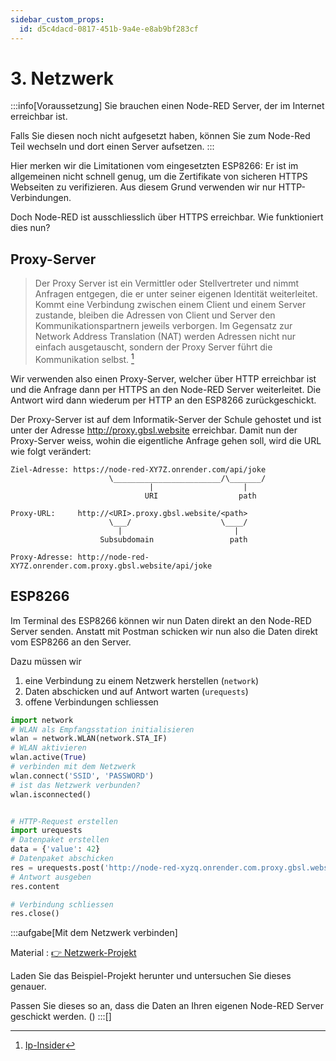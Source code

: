 ```yaml
---
sidebar_custom_props:
  id: d5c4dacd-0817-451b-9a4e-e8ab9bf283cf
---
```

# 3. Netzwerk

:::info[Voraussetzung]
Sie brauchen einen Node-RED Server, der im Internet erreichbar ist.

Falls Sie diesen noch nicht aufgesetzt haben, können Sie zum Node-Red Teil wechseln und dort einen Server aufsetzen.
:::


Hier merken wir die Limitationen vom eingesetzten ESP8266: Er ist im allgemeinen nicht schnell genug, um die Zertifikate von sicheren HTTPS Webseiten zu verifizieren. Aus diesem Grund verwenden wir nur HTTP-Verbindungen.

Doch Node-RED ist ausschliesslich über HTTPS erreichbar. Wie funktioniert dies nun?

## Proxy-Server
> Der Proxy Server ist ein Vermittler oder Stellvertreter und nimmt Anfragen entgegen, die er unter seiner eigenen Identität weiterleitet.
> Kommt eine Verbindung zwischen einem Client und einem Server zustande, bleiben die Adressen von Client und Server den Kommunikationspartnern jeweils verborgen. Im Gegensatz zur Network Address Translation (NAT) werden Adressen nicht nur einfach ausgetauscht, sondern der Proxy Server führt die Kommunikation selbst. [^1]

Wir verwenden also einen Proxy-Server, welcher über HTTP erreichbar ist und die Anfrage dann per HTTPS an den Node-RED Server weiterleitet. Die Antwort wird dann wiederum per HTTP an den ESP8266 zurückgeschickt.

Der Proxy-Server ist auf dem Informatik-Server der Schule gehostet und ist unter der Adresse http://proxy.gbsl.website erreichbar. Damit nun der Proxy-Server weiss, wohin die eigentliche Anfrage gehen soll, wird die URL wie folgt verändert:

```
Ziel-Adresse: https://node-red-XY7Z.onrender.com/api/joke
                      \________________________/\_______/
                               |                    |
                              URI                  path

Proxy-URL:     http://<URI>.proxy.gbsl.website/<path>
                      \___/                    \____/
                        |                         |
                    Subsubdomain                 path

Proxy-Adresse: http://node-red-XY7Z.onrender.com.proxy.gbsl.website/api/joke                              
```

## ESP8266
Im Terminal des ESP8266 können wir nun Daten direkt an den Node-RED Server senden. Anstatt mit Postman schicken wir nun also die Daten direkt vom ESP8266 an den Server.

Dazu müssen wir
1. eine Verbindung zu einem Netzwerk herstellen (`network`)
2. Daten abschicken und auf Antwort warten (`urequests`)
3. offene Verbindungen schliessen

```python
import network
# WLAN als Empfangsstation initialisieren
wlan = network.WLAN(network.STA_IF)
# WLAN aktivieren
wlan.active(True)
# verbinden mit dem Netzwerk
wlan.connect('SSID', 'PASSWORD')
# ist das Netzwerk verbunden?
wlan.isconnected()


# HTTP-Request erstellen
import urequests
# Datenpaket erstellen
data = {'value': 42}
# Datenpaket abschicken
res = urequests.post('http://node-red-xyzq.onrender.com.proxy.gbsl.website/api/sensor', json=data)
# Antwort ausgeben
res.content

# Verbindung schliessen
res.close()
```


 
:::aufgabe[Mit dem Netzwerk verbinden]

Material
: [👉 Netzwerk-Projekt](assets/network-assets.zip)

Laden Sie das Beispiel-Projekt herunter und untersuchen Sie dieses genauer.

Passen Sie dieses so an, dass die Daten an Ihren eigenen Node-RED Server geschickt werden. ()
:::[]

[^1]: [Ip-Insider](https://www.ip-insider.de/was-ist-ein-proxy-server-a-665349/)